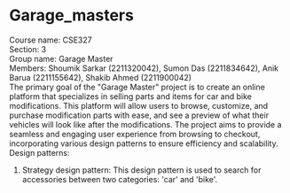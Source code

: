 # Garage_masters

Course name: CSE327 
<br>
Section: 3
<br>
Group name: Garage Master
<br>
Members: Shoumik Sarkar (2211320042), Sumon Das (2211834642), Anik Barua (2211155642), Shakib Ahmed (2211900042)
<br>
The primary goal of the "Garage Master" project is to 
create an online platform that specializes in selling parts and items for car 
and bike modifications. This platform will allow users to browse, 
customize, and purchase modification parts with ease, and see a preview 
of what their vehicles will look like after the modifications. The project 
aims to provide a seamless and engaging user experience from browsing 
to checkout, incorporating various design patterns to ensure efficiency and 
scalability. 
<br>
Design patterns:
<br>
1. Strategy design pattern: This design pattern is used to search for accessories between two categories: 'car' and 'bike'.  

